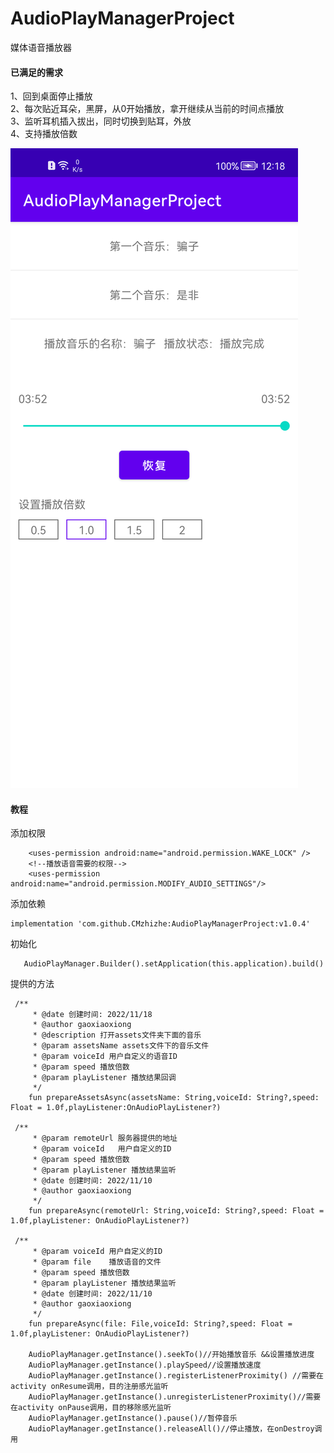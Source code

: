 # AudioPlayManagerProject
媒体语音播放器
#### 已满足的需求
1、回到桌面停止播放
</br>
2、每次贴近耳朵，黑屏，从0开始播放，拿开继续从当前的时间点播放
</br>
3、监听耳机插入拔出，同时切换到贴耳，外放
</br>
4、支持播放倍数
</br>

![图片](https://github.com/CMzhizhe/AudioPlayManagerProject/blob/5f4df2d9f61e351ecdc8dec62e5a057b8aaf526a/img/Screenshot_20221119_121836.png)


#### 教程
添加权限
```
    <uses-permission android:name="android.permission.WAKE_LOCK" />
    <!--播放语音需要的权限-->
    <uses-permission android:name="android.permission.MODIFY_AUDIO_SETTINGS"/>
```
添加依赖
```
implementation 'com.github.CMzhizhe:AudioPlayManagerProject:v1.0.4'
```

初始化
```
   AudioPlayManager.Builder().setApplication(this.application).build()
```

提供的方法
```
 /**
     * @date 创建时间: 2022/11/18
     * @author gaoxiaoxiong
     * @description 打开assets文件夹下面的音乐
     * @param assetsName assets文件下的音乐文件
     * @param voiceId 用户自定义的语音ID
     * @param speed 播放倍数
     * @param playListener 播放结果回调
     */
    fun prepareAssetsAsync(assetsName: String,voiceId: String?,speed: Float = 1.0f,playListener:OnAudioPlayListener?) 

 /**
     * @param remoteUrl 服务器提供的地址
     * @param voiceId   用户自定义的ID
     * @param speed 播放倍数
     * @param playListener 播放结果监听
     * @date 创建时间: 2022/11/10
     * @author gaoxiaoxiong
     */
    fun prepareAsync(remoteUrl: String,voiceId: String?,speed: Float = 1.0f,playListener: OnAudioPlayListener?)

 /**
     * @param voiceId 用户自定义的ID
     * @param file    播放语音的文件
     * @param speed 播放倍数
     * @param playListener 播放结果监听
     * @date 创建时间: 2022/11/10
     * @author gaoxiaoxiong
     */
    fun prepareAsync(file: File,voiceId: String?,speed: Float = 1.0f,playListener: OnAudioPlayListener?)

    AudioPlayManager.getInstance().seekTo()//开始播放音乐 &&设置播放进度
    AudioPlayManager.getInstance().playSpeed//设置播放速度
    AudioPlayManager.getInstance().registerListenerProximity() //需要在activity onResume调用，目的注册感光监听
    AudioPlayManager.getInstance().unregisterListenerProximity()//需要在activity onPause调用，目的移除感光监听
    AudioPlayManager.getInstance().pause()//暂停音乐
    AudioPlayManager.getInstance().releaseAll()//停止播放，在onDestroy调用
```
 
